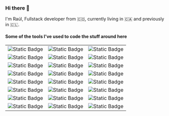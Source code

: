 ### Hi there 👋

I'm Raúl, Fullstack developer from 🇨🇴, currently living in 🇨🇦 and previously in 🇨🇱.

#### Some of the tools I've used to code the stuff around here
|   |   |   | 
|---|---|---|
|![Static Badge](https://img.shields.io/badge/JavaScript-black?logo=javascript&logoColor=F7DF1E)|![Static Badge](https://img.shields.io/badge/HTML-black?logo=html5&logoColor=E34F26)|![Static Badge](https://img.shields.io/badge/CSS3-darkgray?logo=css3&logoColor=1572B6)
|![Static Badge](https://img.shields.io/badge/React-gray?logo=react&logoColor=61DAFB)|![Static Badge](https://img.shields.io/badge/Git-black?logo=git&logoColor=F05032)|![Static Badge](https://img.shields.io/badge/Jest-gainsboro?logo=jest&logoColor=C21325)|
|![Static Badge](https://img.shields.io/badge/CSS%20Modules-rosybrown?logo=cssmodules)|![Static Badge](https://img.shields.io/badge/Node-darkslategray?logo=nodedotjs&logoColor=339933)|![Static Badge](https://img.shields.io/badge/Styled%20Components-dimgray?logo=styled-components&logoColor=DB7093)|
|![Static Badge](https://img.shields.io/badge/ExpressJS-black?logo=express)|![Static Badge](https://img.shields.io/badge/D3-gainsboro?logo=d3dotjs&logoColor=F9A03C)|![Static Badge](https://img.shields.io/badge/WebStorm-black?logo=webstorm)|
|![Static Badge](https://img.shields.io/badge/Angular-red?logo=angular)|![Static Badge](https://img.shields.io/badge/PostgreSQL-ghostwhite?logo=postgresql&logoColor=4169E1)|![Static Badge](https://img.shields.io/badge/RxJS-black?logo=reactivex&logoColor=B7178C)
|![Static Badge](https://img.shields.io/badge/Redis-black?logo=redis&logoColor=DC382D)|![Static Badge](https://img.shields.io/badge/BackboneJS-silver?logo=backbonedotjs&logoColor=0071B5)|![Static Badge](https://img.shields.io/badge/AndroidSDK-gainsboro?logo=android&logoColor=34A853)|
|![Static Badge](https://img.shields.io/badge/Handlebars-sandybrown?logo=handlebarsdotjs)|![Static Badge](https://img.shields.io/badge/Firebase-darkgray?logo=firebase&logoColor=FFCA28)|![Static Badge](https://img.shields.io/badge/Sass-snow?logo=sass&logoColor=CC6699)|
|![Static Badge](https://img.shields.io/badge/MongoDB-snow?logo=mongodb&logoColor=47A248)|![Static Badge](https://img.shields.io/badge/Webpack-dimgray?logo=webpack&logoColor=8DD6F9)|![Static Badge](https://img.shields.io/badge/Heroku-aliceblue?logo=heroku&logoColor=430098)|
